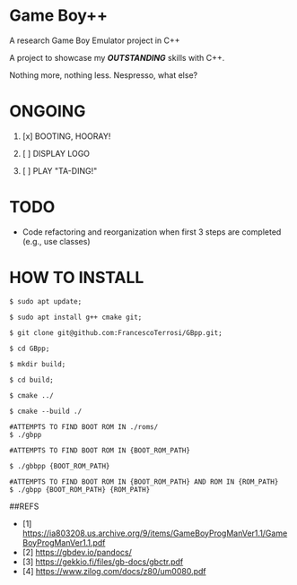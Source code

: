 # Game Boy++

A research Game Boy Emulator project in C++



A project to showcase my ***OUTSTANDING*** skills with C++.

Nothing more, nothing less. Nespresso, what else?

# ONGOING

1. [x] BOOTING, HOORAY!

2. [ ] DISPLAY LOGO

3. [ ] PLAY "TA-DING!"


# TODO

- Code refactoring and reorganization when first 3 steps are completed (e.g., use classes)


# HOW TO INSTALL

```
$ sudo apt update;

$ sudo apt install g++ cmake git;

$ git clone git@github.com:FrancescoTerrosi/GBpp.git;

$ cd GBpp;

$ mkdir build;

$ cd build;

$ cmake ../

$ cmake --build ./

#ATTEMPTS TO FIND BOOT ROM IN ./roms/
$ ./gbpp

#ATTEMPTS TO FIND BOOT ROM IN {BOOT_ROM_PATH}

$ ./gbbpp {BOOT_ROM_PATH}

#ATTEMPTS TO FIND BOOT ROM IN {BOOT_ROM_PATH} AND ROM IN {ROM_PATH}
$ ./gbpp {BOOT_ROM_PATH} {ROM_PATH} 

```

##REFS

- [1] https://ia803208.us.archive.org/9/items/GameBoyProgManVer1.1/GameBoyProgManVer1.1.pdf
- [2] https://gbdev.io/pandocs/
- [3] https://gekkio.fi/files/gb-docs/gbctr.pdf
- [4] https://www.zilog.com/docs/z80/um0080.pdf


